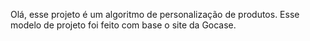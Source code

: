 Olá, esse projeto é um algoritmo de personalização de produtos. Esse modelo de projeto foi feito com base o site da Gocase.